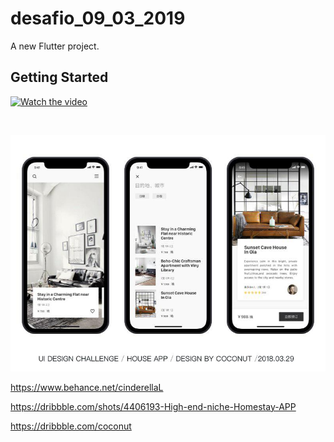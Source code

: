 # desafio_09_03_2019

A new Flutter project.

## Getting Started

[![Watch the video](https://i.imgur.com/vKb2F1B.png)](https://github.com/Bwolfnoob/desafio_10_03/blob/master/desafio_01_27.mp4)

![]()

![](https://github.com/Bwolfnoob/desafio_10_03/blob/master/photo_2019-03-08_20-59-02.jpg)

https://www.behance.net/cinderellaL

https://dribbble.com/shots/4406193-High-end-niche-Homestay-APP

https://dribbble.com/coconut
